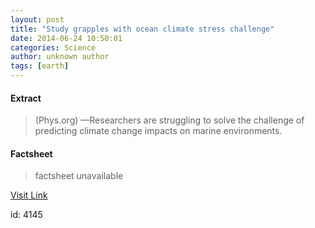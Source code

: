 ```yaml
---
layout: post
title: "Study grapples with ocean climate stress challenge"
date: 2014-06-24 10:50:01
categories: Science
author: unknown author
tags: [earth]
---
```



#### Extract
>(Phys.org) —Researchers are struggling to solve the challenge of predicting climate change impacts on marine environments.

#### Factsheet
>factsheet unavailable

[Visit Link](http://phys.org/news322808737.html)

id:    4145
